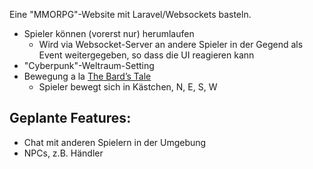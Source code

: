 Eine "MMORPG"-Website mit Laravel/Websockets basteln.

- Spieler können (vorerst nur) herumlaufen
	- Wird via Websocket-Server an andere Spieler in der Gegend als Event weitergegeben, so dass die UI reagieren kann
- "Cyberpunk"-Weltraum-Setting
- Bewegung a la [The Bard’s Tale](https://de.wikipedia.org/wiki/The_Bard%E2%80%99s_Tale)
	- Spieler bewegt sich in Kästchen, N, E, S, W

## Geplante Features:  

- Chat mit anderen Spielern in der Umgebung
- NPCs, z.B. Händler